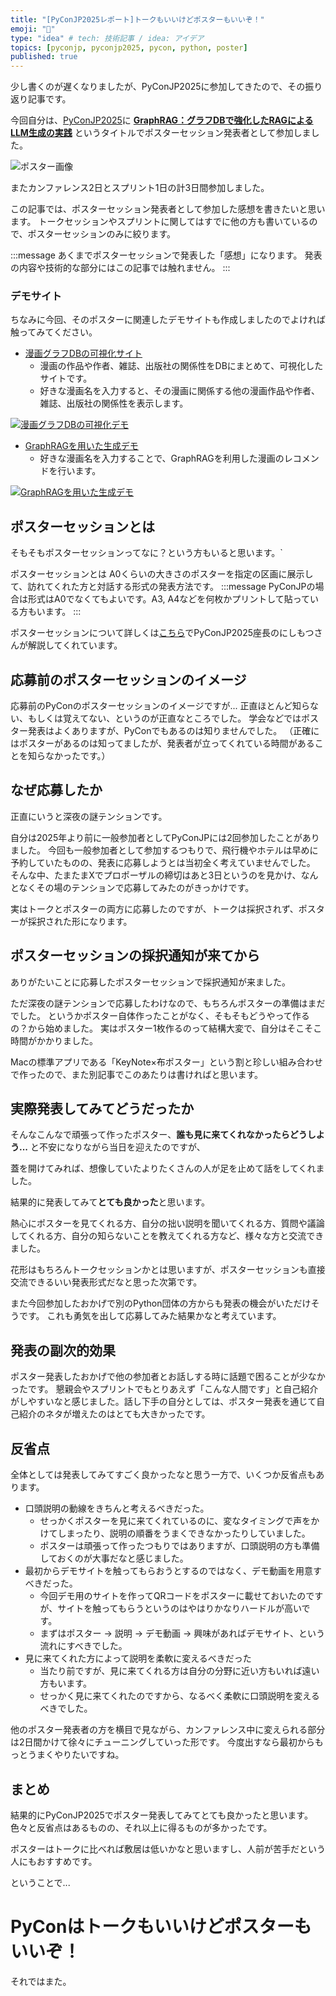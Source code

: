 ```yaml
---
title: "[PyConJP2025レポート]トークもいいけどポスターもいいぞ！"
emoji: "🐍"
type: "idea" # tech: 技術記事 / idea: アイデア
topics: [pyconjp, pyconjp2025, pycon, python, poster]
published: true
---
```


少し書くのが遅くなりましたが、PyConJP2025に参加してきたので、その振り返り記事です。

今回自分は、[PyConJP2025](https://2025.pycon.jp/ja)に
[**GraphRAG：グラフDBで強化したRAGによるLLM生成の実践**](https://2025.pycon.jp/ja/timetable/talk/ZVTUGM/)
というタイトルでポスターセッション発表者として参加しました。


![ポスター画像](/images/pycon2025_poster.001.jpeg)


またカンファレンス2日とスプリント1日の計3日間参加しました。

この記事では、ポスターセッション発表者として参加した感想を書きたいと思います。
トークセッションやスプリントに関してはすでに他の方も書いているので、ポスターセッションのみに絞ります。

:::message
あくまでポスターセッションで発表した「感想」になります。
発表の内容や技術的な部分にはこの記事では触れません。
:::

### デモサイト
ちなみに今回、そのポスターに関連したデモサイトも作成しましたのでよければ触ってみてください。
- [漫画グラフDBの可視化サイト](https://mangagraph.netlify.app/)
  - 漫画の作品や作者、雑誌、出版社の関係性をDBにまとめて、可視化したサイトです。
  - 好きな漫画名を入力すると、その漫画に関係する他の漫画作品や作者、雑誌、出版社の関係性を表示します。

[![漫画グラフDBの可視化デモ](/images/manga-graph-visualizer-demo.gif)](https://mangagraph.netlify.app/)


- [GraphRAGを用いた生成デモ](https://manga-graph-graphrag-production.up.railway.app/)
  - 好きな漫画名を入力することで、GraphRAGを利用した漫画のレコメンドを行います。

[![GraphRAGを用いた生成デモ](/images/mangagraphrag-demo.gif)](https://manga-graph-graphrag-production.up.railway.app/)

## ポスターセッションとは
そもそもポスターセッションってなに？という方もいると思います。`

ポスターセッションとは
A0くらいの大きさのポスターを指定の区画に展示して、訪れてくれた方と対話する形式の発表方法です。
:::message
PyConJPの場合は形式はA0でなくてもよいです。A3, A4などを何枚かプリントして貼っている方もいます。
:::

ポスターセッションについて詳しくは[こちら](https://note.com/24motz/n/n86b9498687c0)でPyConJP2025座長のにしもつさんが解説してくれています。

## 応募前のポスターセッションのイメージ
応募前のPyConのポスターセッションのイメージですが...
正直ほとんど知らない、もしくは覚えてない、というのが正直なところでした。
学会などではポスター発表はよくありますが、PyConでもあるのは知りませんでした。
（正確にはポスターがあるのは知ってましたが、発表者が立ってくれている時間があることを知らなかったです。）

## なぜ応募したか
正直にいうと深夜の謎テンションです。

自分は2025年より前に一般参加者としてPyConJPには2回参加したことがありました。
今回も一般参加者として参加するつもりで、飛行機やホテルは早めに予約していたものの、発表に応募しようとは当初全く考えていませんでした。
そんな中、たまたまXでプロポーザルの締切はあと3日というのを見かけ、なんとなくその場のテンションで応募してみたのがきっかけです。

実はトークとポスターの両方に応募したのですが、トークは採択されず、ポスターが採択された形になります。

## ポスターセッションの採択通知が来てから
ありがたいことに応募したポスターセッションで採択通知が来ました。

ただ深夜の謎テンションで応募したわけなので、もちろんポスターの準備はまだでした。
というかポスター自体作ったことがなく、そもそもどうやって作るの？から始めました。
実はポスター1枚作るのって結構大変で、自分はそこそこ時間がかかりました。

Macの標準アプリである「KeyNote×布ポスター」という割と珍しい組み合わせで作ったので、また別記事でこのあたりは書ければと思います。

## 実際発表してみてどうだったか
そんなこんなで頑張って作ったポスター、**誰も見に来てくれなかったらどうしよう...**
と不安になりながら当日を迎えたのですが、

蓋を開けてみれば、想像していたよりたくさんの人が足を止めて話をしてくれました。

結果的に発表してみて**とても良かった**と思います。

熱心にポスターを見てくれる方、自分の拙い説明を聞いてくれる方、質問や議論してくれる方、自分の知らないことを教えてくれる方など、様々な方と交流できました。

花形はもちろんトークセッションかとは思いますが、ポスターセッションも直接交流できるいい発表形式だなと思った次第です。

また今回参加したおかげで別のPython団体の方からも発表の機会がいただけそうです。
これも勇気を出して応募してみた結果かなと考えています。

## 発表の副次的効果
ポスター発表したおかげで他の参加者とお話しする時に話題で困ることが少なかったです。
懇親会やスプリントでもとりあえず「こんな人間です」と自己紹介がしやすいなと感じました。話し下手の自分としては、ポスター発表を通じて自己紹介のネタが増えたのはとても大きかったです。

## 反省点
全体としては発表してみてすごく良かったなと思う一方で、いくつか反省点もあります。
- 口頭説明の動線をきちんと考えるべきだった。
  - せっかくポスターを見に来てくれているのに、変なタイミングで声をかけてしまったり、説明の順番をうまくできなかったりしていました。
  - ポスターは頑張って作ったつもりではありますが、口頭説明の方も準備しておくのが大事だなと感じました。
- 最初からデモサイトを触ってもらおうとするのではなく、デモ動画を用意すべきだった。
  - 今回デモ用のサイトを作ってQRコードをポスターに載せておいたのですが、サイトを触ってもらうというのはやはりかなりハードルが高いです。
  - まずはポスター → 説明 → デモ動画 → 興味があればデモサイト、という流れにすべきでした。
- 見に来てくれた方によって説明を柔軟に変えるべきだった
  - 当たり前ですが、見に来てくれる方は自分の分野に近い方もいれば遠い方もいます。
  - せっかく見に来てくれたのですから、なるべく柔軟に口頭説明を変えるべきでした。

他のポスター発表者の方を横目で見ながら、カンファレンス中に変えられる部分は2日間かけて徐々にチューニングしていった形です。
今度出すなら最初からもっとうまくやりたいですね。

## まとめ
結果的にPyConJP2025でポスター発表してみてとても良かったと思います。
色々と反省点はあるものの、それ以上に得るものが多かったです。

ポスターはトークに比べれば敷居は低いかなと思いますし、人前が苦手だという人にもおすすめです。

ということで...

# **PyConはトークもいいけどポスターもいいぞ！**



それではまた。